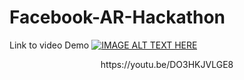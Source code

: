 # Facebook-AR-Hackathon

Link to video Demo
[![IMAGE ALT TEXT HERE](https://github.com/sanket9006/Facebook-AR-Hackathon/blob/master/WorldObject/Capture.PNG)](https://youtu.be/DO3HKJVLGE8)

<p align="center"> https://youtu.be/DO3HKJVLGE8</p>
